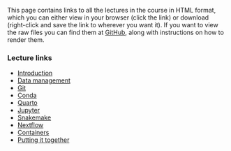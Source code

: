 This page contains links to all the lectures in the course in HTML format, which
you can either view in your browser (click the link) or download (right-click
and save the link to wherever you want it). If you want to view the raw files
you can find them at [GitHub](https://github.com/NBISweden/workshop-reproducible-research/tree/GITHUB_BRANCH/lectures),
along with instructions on how to render them.

### Lecture links

* [Introduction](https://raw.githubusercontent.com/NBISweden/workshop-reproducible-research/GITHUB_BRANCH/lectures/introduction/introduction.html)
* [Data management](https://raw.githubusercontent.com/NBISweden/workshop-reproducible-research/GITHUB_BRANCH/lectures/data-management/data-management.html)
* [Git](https://raw.githubusercontent.com/NBISweden/workshop-reproducible-research/GITHUB_BRANCH/lectures/git/git.html)
* [Conda](https://raw.githubusercontent.com/NBISweden/workshop-reproducible-research/GITHUB_BRANCH/lectures/conda/conda.html)
* [Quarto](https://raw.githubusercontent.com/NBISweden/workshop-reproducible-research/GITHUB_BRANCH/lectures/quarto/quarto.html)
* [Jupyter](https://github.com/NBISweden/workshop-reproducible-research/blob/GITHUB_BRANCH/lectures/jupyter/jupyter.ipynb)
* [Snakemake](https://raw.githubusercontent.com/NBISweden/workshop-reproducible-research/GITHUB_BRANCH/lectures/snakemake/snakemake.html)
* [Nextflow](https://raw.githubusercontent.com/NBISweden/workshop-reproducible-research/GITHUB_BRANCH/lectures/nextflow/nextflow.html)
* [Containers](https://raw.githubusercontent.com/NBISweden/workshop-reproducible-research/GITHUB_BRANCH/lectures/containers/containers.html)
* [Putting it together](https://raw.githubusercontent.com/NBISweden/workshop-reproducible-research/GITHUB_BRANCH/lectures/putting-it-together/putting-it-together.html)

